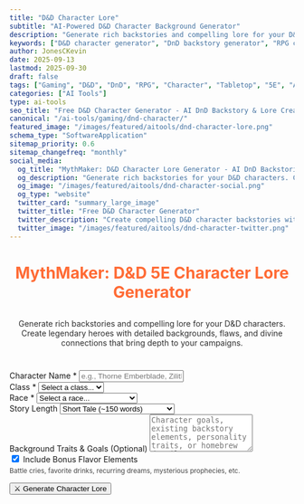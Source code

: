 ```yaml
---
title: "D&D Character Lore"
subtitle: "AI-Powered D&D Character Background Generator"
description: "Generate rich backstories and compelling lore for your D&D characters. Create legendary heroes with detailed backgrounds, flaws, and divine connections for your RPG campaigns."
keywords: ["D&D character generator", "DnD backstory generator", "RPG character creator", "D&D 5E character", "tabletop RPG", "character background", "DnD lore generator", "RPG backstory", "character development"]
author: JonesCKevin
date: 2025-09-13
lastmod: 2025-09-30
draft: false
tags: ["Gaming", "D&D", "DnD", "RPG", "Character", "Tabletop", "5E", "AI", "Tools"]
categories: ["AI Tools"]
type: ai-tools
seo_title: "Free D&D Character Generator - AI DnD Backstory & Lore Creator"
canonical: "/ai-tools/gaming/dnd-character/"
featured_image: "/images/featured/aitools/dnd-character-lore.png"
schema_type: "SoftwareApplication"
sitemap_priority: 0.6
sitemap_changefreq: "monthly"
social_media:
  og_title: "MythMaker: D&D Character Lore Generator - AI DnD Backstories"
  og_description: "Generate rich backstories for your D&D characters. Create legendary heroes with detailed backgrounds and lore for your campaigns."
  og_image: "/images/featured/aitools/dnd-character-social.png"
  og_type: "website"
  twitter_card: "summary_large_image"
  twitter_title: "Free D&D Character Generator"
  twitter_description: "Create compelling D&D character backstories with AI. Generate rich lore and backgrounds for your RPG campaigns."
  twitter_image: "/images/featured/aitools/dnd-character-twitter.png"
---
```


<link rel="stylesheet" href="dnd-character.css">


<h1 style="text-align: center; margin-bottom: 30px; color: #ff6b35;">MythMaker: D&D 5E Character Lore Generator</h1>
<p style="text-align: center; margin-bottom: 40px; opacity: 0.9;">
Generate rich backstories and compelling lore for your D&D characters. Create legendary heroes with detailed backgrounds, flaws, and divine connections that bring depth to your campaigns.
</p>

<form id="dndCharacterForm">
<div class="form-group">
<label for="characterName">Character Name *</label>
<input type="text" id="characterName" placeholder="e.g., Thorne Emberblade, Zilith Moonwhisper" required>
</div>

<div class="form-group">
<label for="characterClass">Class *</label>
<select id="characterClass" required>
<option value="">Select a class...</option>
<option value="barbarian">Barbarian</option>
<option value="bard">Bard</option>
<option value="cleric">Cleric</option>
<option value="druid">Druid</option>
<option value="fighter">Fighter</option>
<option value="monk">Monk</option>
<option value="paladin">Paladin</option>
<option value="ranger">Ranger</option>
<option value="rogue">Rogue</option>
<option value="sorcerer">Sorcerer</option>
<option value="warlock">Warlock</option>
<option value="wizard">Wizard</option>
<option value="artificer">Artificer</option>
</select>
</div>

<div class="form-group">
<label for="characterRace">Race *</label>
<select id="characterRace" required>
<option value="">Select a race...</option>
<optgroup label="Common Races">
<option value="human">Human</option>
<option value="elf">Elf (High Elf)</option>
<option value="wood-elf">Elf (Wood Elf)</option>
<option value="drow">Elf (Drow/Dark Elf)</option>
<option value="dwarf">Dwarf (Hill Dwarf)</option>
<option value="mountain-dwarf">Dwarf (Mountain Dwarf)</option>
<option value="halfling">Halfling</option>
</optgroup>
<optgroup label="Exotic Races">
<option value="tiefling">Tiefling</option>
<option value="dragonborn">Dragonborn</option>
<option value="gnome">Gnome</option>
<option value="half-orc">Half-Orc</option>
<option value="half-elf">Half-Elf</option>
<option value="aasimar">Aasimar</option>
</optgroup>
<optgroup label="Elemental">
<option value="genasi-air">Genasi (Air)</option>
<option value="genasi-earth">Genasi (Earth)</option>
<option value="genasi-fire">Genasi (Fire)</option>
<option value="genasi-water">Genasi (Water)</option>
</optgroup>
<optgroup label="Other">
<option value="custom">Custom/Homebrew</option>
</optgroup>
</select>
</div>

<div class="form-group" id="customRaceGroup" style="display: none;">
<label for="customRace">Custom Race Details</label>
<input type="text" id="customRace" placeholder="Describe your custom/homebrew race">
</div>

<div class="form-group">
<label for="storyLength">Story Length</label>
<select id="storyLength">
<option value="short">Short Tale (~150 words)</option>
<option value="heroic">Heroic Chronicle (~500 words)</option>
<option value="epic">Epic Saga (~1000+ words)</option>
</select>
</div>

<div class="form-group">
<label for="backgroundTraits">Background Traits & Goals (Optional)</label>
<textarea id="backgroundTraits" rows="4" placeholder="Character goals, existing backstory elements, personality traits, or homebrew details..."></textarea>
</div>

<div class="form-group">
<div class="checkbox-group">
<label class="checkbox-inline">
<input type="checkbox" id="includeBonus" checked> Include Bonus Flavor Elements
</label>
<small style="display: block; opacity: 0.8; margin-top: 5px;">Battle cries, favorite drinks, recurring dreams, mysterious prophecies, etc.</small>
</div>
</div>

<button type="button" class="btn-primary" onclick="generateDnDCharacter()">⚔️ Generate Character Lore</button>
</form>

<div id="loadingDiv" class="loading" style="display: none;">
Forging your character's legend...
</div>

<div id="errorDiv" style="display: none;"></div>

<div id="resultDiv" style="display: none;">
<h3 style="color: #ff6b35; margin-bottom: 20px;">Character Lore</h3>
<div class="result-content" id="resultContent"></div>

<div style="margin-top: 30px; gap: 15px; display: flex; justify-content: center; flex-wrap: wrap;">
<button class="btn-primary" onclick="copyResult()" style="width: auto; padding: 10px 20px;">📋 Copy to Clipboard</button>
<button class="btn-primary" onclick="downloadResult('markdown')" style="width: auto; padding: 10px 20px; background: linear-gradient(135deg, #28a745, #34ce57);">📄 Download Markdown</button>
<button class="btn-primary" onclick="downloadResult('html')" style="width: auto; padding: 10px 20px; background: linear-gradient(135deg, #17a2b8, #20c997);">🌐 Download HTML</button>
<button class="btn-primary" onclick="generateVariation()" style="width: auto; padding: 10px 20px; background: linear-gradient(135deg, #6f42c1, #8e5bcd);">🎭 Alternative Backstory</button>

</div>
</div>


<script src="dnd-character.js"></script>






